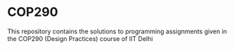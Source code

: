 # COP290

This repository contains the solutions to programming assignments given in the COP290 (Design Practices) course of IIT Delhi

